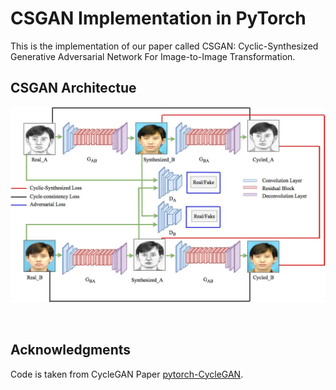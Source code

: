 # CSGAN Implementation in PyTorch
This is the implementation of our paper called CSGAN: Cyclic-Synthesized Generative Adversarial Network For Image-to-Image Transformation.
## CSGAN Architectue
<img src='CSGAN.jpg' align="center" width=600>
<br><br><br>

## Acknowledgments
Code is taken from CycleGAN Paper [pytorch-CycleGAN](https://github.com/junyanz/pytorch-CycleGAN-and-pix2pix).
